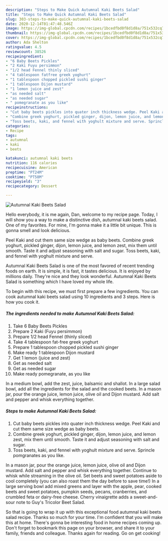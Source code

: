 ```yaml
---
description: "Steps to Make Quick Autumnal Kaki Beets Salad"
title: "Steps to Make Quick Autumnal Kaki Beets Salad"
slug: 303-steps-to-make-quick-autumnal-kaki-beets-salad
date: 2020-12-14T01:47:48.546Z
image: https://img-global.cpcdn.com/recipes/1bcedfbd0f8d1d8a/751x532cq70/autumnal-kaki-beets-salad-recipe-main-photo.jpg
thumbnail: https://img-global.cpcdn.com/recipes/1bcedfbd0f8d1d8a/751x532cq70/autumnal-kaki-beets-salad-recipe-main-photo.jpg
cover: https://img-global.cpcdn.com/recipes/1bcedfbd0f8d1d8a/751x532cq70/autumnal-kaki-beets-salad-recipe-main-photo.jpg
author: Ada Shelton
ratingvalue: 4.5
reviewcount: 38526
recipeingredient:
- "6 Baby Beets Pickles"
- "2 Kaki Fuyu persimmon"
- "1/2 head Fennel thinly sliced"
- "4 tablespoon fatfree greek yoghurt"
- "1 tablespoon chopped pickled sushi ginger"
- "1 tablespoon Dijon mustard"
- "1 lemon juice and zest"
- "as needed salt"
- "as needed sugar"
- " pomegranate as you like"
recipeinstructions:
- "Cut baby beets pickles into quater inch thickness wedge. Peel Kaki and cut them same size wedge as baby beets."
- "Combine greek yoghurt, pickled ginger, dijon, lemon juice, and lemon zest, mix them until smooth. Taste it and adjust seasoning with salt and sugar."
- "Toss beets, kaki, and fennel with yoghult mixture and serve. Sprincle pomgranates as you like."
categories:
- Recipe
tags:
- autumnal
- kaki
- beets

katakunci: autumnal kaki beets 
nutrition: 116 calories
recipecuisine: American
preptime: "PT24M"
cooktime: "PT58M"
recipeyield: "3"
recipecategory: Dessert

---
```



![Autumnal Kaki Beets Salad](https://img-global.cpcdn.com/recipes/1bcedfbd0f8d1d8a/751x532cq70/autumnal-kaki-beets-salad-recipe-main-photo.jpg)

Hello everybody, it is me again, Dan, welcome to my recipe page. Today, I will show you a way to make a distinctive dish, autumnal kaki beets salad. One of my favorites. For mine, I'm gonna make it a little bit unique. This is gonna smell and look delicious.

Peel Kaki and cut them same size wedge as baby beets. Combine greek yoghurt, pickled ginger, dijon, lemon juice, and lemon zest, mix them until smooth. Taste it and adjust seasoning with salt and sugar. Toss beets, kaki, and fennel with yoghult mixture and serve.

Autumnal Kaki Beets Salad is one of the most favored of recent trending foods on earth. It is simple, it is fast, it tastes delicious. It is enjoyed by millions daily. They're nice and they look wonderful. Autumnal Kaki Beets Salad is something which I have loved my whole life.


To begin with this recipe, we must first prepare a few ingredients. You can cook autumnal kaki beets salad using 10 ingredients and 3 steps. Here is how you cook it.

<!--inarticleads1-->

##### The ingredients needed to make Autumnal Kaki Beets Salad:

1. Take 6 Baby Beets Pickles
1. Prepare 2 Kaki (Fuyu persimmon)
1. Prepare 1/2 head Fennel (thinly sliced)
1. Take 4 tablespoon fat-free greek yoghurt
1. Prepare 1 tablespoon chopped pickled sushi ginger
1. Make ready 1 tablespoon Dijon mustard
1. Get 1 lemon (juice and zest)
1. Get as needed salt
1. Get as needed sugar
1. Make ready  pomegranate, as you like


In a medium bowl, add the zest, juice, balsamic and shallot. In a large salad bowl, add all the ingredients for the salad and the cooked beets. In a mason jar, pour the orange juice, lemon juice, olive oil and Dijon mustard. Add salt and pepper and whisk everything together. 

<!--inarticleads2-->

##### Steps to make Autumnal Kaki Beets Salad:

1. Cut baby beets pickles into quater inch thickness wedge. Peel Kaki and cut them same size wedge as baby beets.
1. Combine greek yoghurt, pickled ginger, dijon, lemon juice, and lemon zest, mix them until smooth. Taste it and adjust seasoning with salt and sugar.
1. Toss beets, kaki, and fennel with yoghult mixture and serve. Sprincle pomgranates as you like.


In a mason jar, pour the orange juice, lemon juice, olive oil and Dijon mustard. Add salt and pepper and whisk everything together. Continue to whisk while streaming in the olive oil. Set beets and sweet potatoes aside to cool completely (you can also roast them the day before to save time!) In a large serving bowl add mixed greens and layer with the apple, pear, cooked beets and sweet potatoes, pumpkin seeds, pecans, cranberries, and crumbled feta or dairy-free cheese. Cherry vinaigrette adds a sweet-and-sour note to Guy&#39;s Tricolor Beet Salad. 

So that is going to wrap it up with this exceptional food autumnal kaki beets salad recipe. Thanks so much for your time. I'm confident that you will make this at home. There's gonna be interesting food in home recipes coming up. Don't forget to bookmark this page on your browser, and share it to your family, friends and colleague. Thanks again for reading. Go on get cooking!
